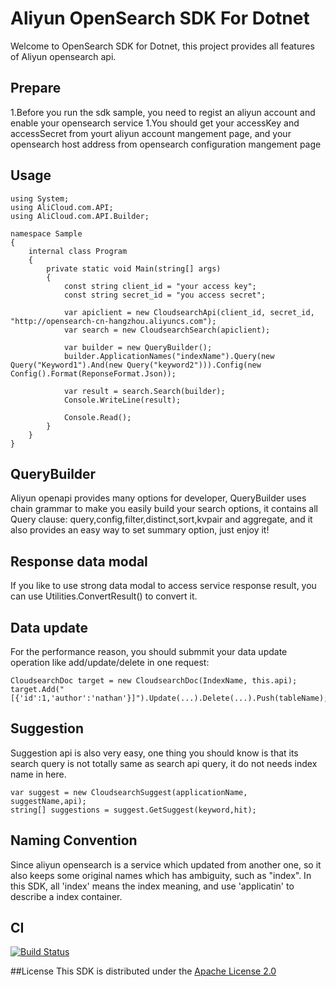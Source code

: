 # Aliyun OpenSearch SDK For Dotnet
Welcome to OpenSearch SDK for Dotnet, this project provides all features of Aliyun opensearch api.

## Prepare
1.Before you run the sdk sample, you need to regist an aliyun account and enable your opensearch service
1.You should get your accessKey and accessSecret from yourt aliyun account mangement page, and your opensearch host address from opensearch configuration mangement page

## Usage

```
using System;
using AliCloud.com.API;
using AliCloud.com.API.Builder;

namespace Sample
{
    internal class Program
    {
        private static void Main(string[] args)
        {
            const string client_id = "your access key";
            const string secret_id = "you access secret";

            var apiclient = new CloudsearchApi(client_id, secret_id, "http://opensearch-cn-hangzhou.aliyuncs.com");
            var search = new CloudsearchSearch(apiclient);

            var builder = new QueryBuilder();
            builder.ApplicationNames("indexName").Query(new Query("Keyword1").And(new Query("keyword2"))).Config(new Config().Format(ReponseFormat.Json));

            var result = search.Search(builder);
            Console.WriteLine(result);

            Console.Read();
        }
    }
}
```

## QueryBuilder
Aliyun openapi provides many options for developer, QueryBuilder uses chain grammar to make you easily build your search options, it contains all Query clause: query,config,filter,distinct,sort,kvpair and aggregate,
and it also provides an easy way to set summary option, just enjoy it!

## Response data modal
If you like to use strong data modal to access service response result, you can use Utilities.ConvertResult() to convert it.

## Data update
For the performance reason, you should submmit your data update operation like add/update/delete in one request:
```
CloudsearchDoc target = new CloudsearchDoc(IndexName, this.api);
target.Add("[{'id':1,'author':'nathan'}]").Update(...).Delete(...).Push(tableName);
```

## Suggestion
Suggestion api is also very easy, one thing you should know is that its search query is not totally same as search api query, it do not needs index name in here.
```
var suggest = new CloudsearchSuggest(applicationName, suggestName,api);
string[] suggestions = suggest.GetSuggest(keyword,hit);
```
## Naming Convention
Since aliyun opensearch is a service which updated from another one, so it also keeps some original names which has ambiguity, such as "index".
In this SDK, all 'index' means the index meaning, and use 'applicatin' to describe a index container.

## CI
[![Build Status](https://travis-ci.org/Roman-Lo/aliyun-opensearch-.net-sdk.svg?branch=master)](https://travis-ci.org/Roman-Lo/aliyun-opensearch-.net-sdk)

##License
This SDK is distributed under the [Apache License 2.0](https://www.apache.org/licenses/LICENSE-2.0.html)

